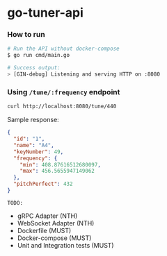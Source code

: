 # go-tuner-api
### How to run

```sh
# Run the API without docker-compose
$ go run cmd/main.go 

# Success output:
> [GIN-debug] Listening and serving HTTP on :8080
```

### Using `/tune/:frequency` endpoint
```sh
curl http://localhost:8080/tune/440
```
Sample response:

```json
{
  "id": "1",
  "name": "A4",
  "keyNumber": 49,
  "frequency": {
    "min": 408.87616512680097,
    "max": 456.5655947149062
  },
  "pitchPerfect": 432
}
```

`TODO:`
  - gRPC Adapter (NTH)
  - WebSocket Adapter (NTH)
  - Dockerfile (MUST)
  - Docker-compose (MUST)
  - Unit and Integration tests (MUST)
  
